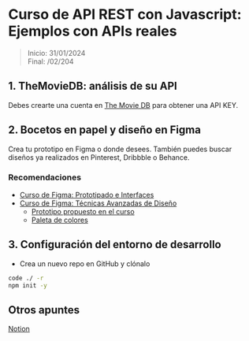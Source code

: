 # Curso de API REST con Javascript: Ejemplos con APIs reales

> Inicio: 31/01/2024  
> Final: /02/204

## **1.** TheMovieDB: análisis de su API

Debes crearte una cuenta en [The Movie DB](https://www.themoviedb.org/) para obtener una API KEY.

## **2.** Bocetos en papel y diseño en Figma

Crea tu prototipo en Figma o donde desees. También puedes buscar diseños ya realizados en Pinterest, Dribbble o Behance. 

### Recomendaciones

- [Curso de Figma: Prototipado e Interfaces](https://platzi.com/cursos/figma-basico/)
- [Curso de Figma: Técnicas Avanzadas de Diseño](https://platzi.com/cursos/figma-tecnicas-avanzadas/)
  - [Prototipo propuesto en el curso](https://www.figma.com/proto/0xoaBRUNgYu9Uot6eUVUws/PlatziMovies?node-id=1-2&amp%3Bscaling=scale-down&amp%3Bpage-id=0%3A1)
  - [Paleta de colores](https://colorhunt.co/)

## **3.** Configuración del entorno de desarrollo

- Crea un nuevo repo en GitHub y clónalo

```bash
code ./ -r
npm init -y
```

## Otros apuntes

[Notion](https://www.notion.so/Curso-Pr-ctico-de-Consumo-de-API-REST-con-JavaScript-e98bd628bc0e4af481f47e839bc82692)